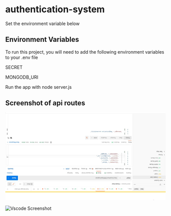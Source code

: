 # authentication-system

Set the environment variable below

## Environment Variables

To run this project, you will need to add the following environment variables to your .env file

SECRET

MONGODB_URI

Run the app with node server.js

## Screenshot of api routes

![Register Screenshot](./images/register.JPG)

![Vscode Screenshot](./image/login.JPG)
